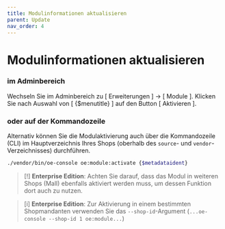 ```yaml
---
title: Modulinformationen aktualisieren
parent: Update
nav_order: 4
---
```


# Modulinformationen aktualisieren

### **im Adminbereich**

Wechseln Sie im Adminbereich zu [ Erweiterungen ] -> [ Module ]. Klicken Sie nach Auswahl von [ {$menutitle} ] auf den Button [ Aktivieren ].

### **oder auf der Kommandozeile**

Alternativ können Sie die Modulaktivierung auch über die Kommandozeile (CLI) im Hauptverzeichnis Ihres Shops (oberhalb des `source`- und `vendor`-Verzeichnisses) durchführen. 

```bash
./vendor/bin/oe-console oe:module:activate {$metadataident}
```

> [!] **Enterprise Edition**: Achten Sie darauf, dass das Modul in weiteren Shops (Mall) ebenfalls aktiviert werden muss, um dessen Funktion dort auch zu nutzen.

> [i] **Enterprise Edition**: Zur Aktivierung in einem bestimmten Shopmandanten verwenden Sie das `--shop-id`-Argument (`...oe-console --shop-id 1 oe:module...`)